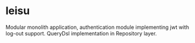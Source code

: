 # leisu
Modular monolith application, authentication module implementing jwt with log-out support. QueryDsl implementation in Repository layer. 
